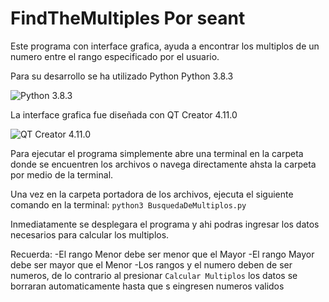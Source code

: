 # FindTheMultiples Por seant
Este programa con interface grafica, ayuda a encontrar los multiplos de un numero entre el rango especificado por el usuario.

Para su desarrollo se ha utilizado Python Python 3.8.3

![Python 3.8.3 ](https://raw.githubusercontent.com/seant-13/FindTheMultiples/master/Documentacion/Captura%20de%20pantalla%20de%202020-07-28%2013-27-11.png)

La interface grafica fue diseñada con QT Creator 4.11.0

![QT Creator 4.11.0 ](https://raw.githubusercontent.com/seant-13/FindTheMultiples/master/Documentacion/Captura%20de%20pantalla%20de%202020-07-28%2013-24-54.png)

Para ejecutar el programa simplemente abre una terminal en la carpeta donde se encuentren los archivos o navega directamente ahsta la carpeta por medio de la terminal.

Una vez en la carpeta portadora de los archivos, ejecuta el siguiente comando en la terminal: 
`
python3 BusquedaDeMultiplos.py
`

Inmediatamente se desplegara el programa y ahi podras ingresar los datos necesarios para calcular los multiplos.

Recuerda:
-El rango Menor debe ser menor que el Mayor
-El rango Mayor debe ser mayor que el Menor
-Los rangos y el numero deben de ser numeros, de lo contrario al presionar `Calcular Multiplos` los datos se borraran automaticamente hasta que s eingresen numeros validos
